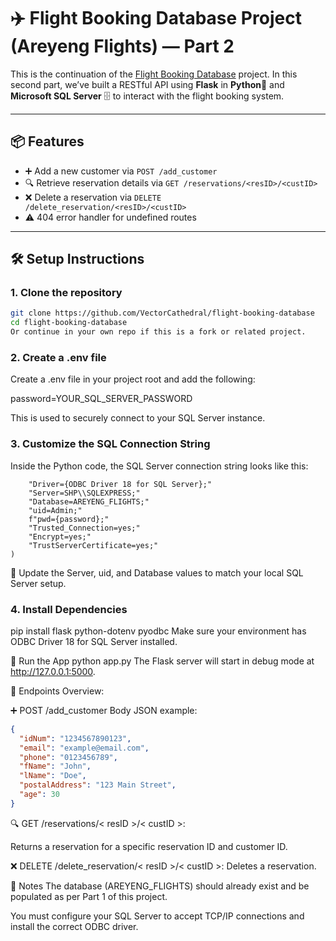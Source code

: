# ✈️ Flight Booking Database Project (Areyeng Flights) — Part 2

This is the continuation of the [Flight Booking Database](https://github.com/VectorCathedral/flight-booking-database) project. In this second part, we’ve built a RESTful API using **Flask** in **Python**🐍 and **Microsoft SQL Server** 🗄️ to interact with the flight booking system.

---

## 📦 Features

- ➕ Add a new customer via `POST /add_customer`
- 🔍 Retrieve reservation details via `GET /reservations/<resID>/<custID>`
- ❌ Delete a reservation via `DELETE /delete_reservation/<resID>/<custID>`
- ⚠️ 404 error handler for undefined routes

---

## 🛠️ Setup Instructions

### 1. Clone the repository

```bash
git clone https://github.com/VectorCathedral/flight-booking-database
cd flight-booking-database
Or continue in your own repo if this is a fork or related project.
```

### 2. Create a .env file
Create a .env file in your project root and add the following:

password=YOUR_SQL_SERVER_PASSWORD

This is used to securely connect to your SQL Server instance.

### 3. Customize the SQL Connection String
Inside the Python code, the SQL Server connection string looks like this:

```con_string = (
    "Driver={ODBC Driver 18 for SQL Server};"
    "Server=SHP\\SQLEXPRESS;"
    "Database=AREYENG_FLIGHTS;"
    "uid=Admin;"
    f"pwd={password};"
    "Trusted_Connection=yes;"
    "Encrypt=yes;"
    "TrustServerCertificate=yes;"
)
```
🔧 Update the Server, uid, and Database values to match your local SQL Server setup.

### 4. Install Dependencies
pip install flask python-dotenv pyodbc
Make sure your environment has ODBC Driver 18 for SQL Server installed.

🚀 Run the App
python app.py
The Flask server will start in debug mode at http://127.0.0.1:5000.

📡 Endpoints Overview:

➕ POST /add_customer
Body JSON example:

```json
{
  "idNum": "1234567890123",
  "email": "example@email.com",
  "phone": "0123456789",
  "fName": "John",
  "lName": "Doe",
  "postalAddress": "123 Main Street",
  "age": 30
}
```

🔍 GET /reservations/< resID >/< custID >:

Returns a reservation for a specific reservation ID and customer ID.

❌ DELETE /delete_reservation/< resID >/< custID >:
Deletes a reservation.

🧠 Notes
The database (AREYENG_FLIGHTS) should already exist and be populated as per Part 1 of this project.

You must configure your SQL Server to accept TCP/IP connections and install the correct ODBC driver.
